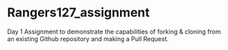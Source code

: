 # Rangers127_assignment
Day 1 Assignment to demonstrate the capabilities of forking &amp; cloning from an existing Github repository and making a Pull Request. 
